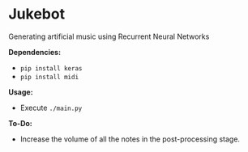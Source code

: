 # Jukebot
Generating artificial music using Recurrent Neural Networks

**Dependencies:**
 - `pip install keras`
 - `pip install midi`

**Usage:**
 - Execute `./main.py`

**To-Do:**
 - Increase the volume of all the notes in the post-processing stage.
